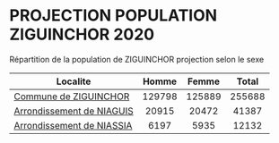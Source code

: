 # PROJECTION POPULATION ZIGUINCHOR 2020
	
Répartition de la population de ZIGUINCHOR projection selon le sexe
	
| Localite  | Homme | Femme | Total |
| --------- |:-----:|:-----:|:-----:|
| [Commune de ZIGUINCHOR](ZIGUINCHOR) | 129798 | 125889 | 255688 |
| [Arrondissement de NIAGUIS](NIAGUIS) | 20915 | 20472 | 41387 |
| [Arrondissement de NIASSIA](NIASSIA) | 6197 | 5935 | 12132 |
